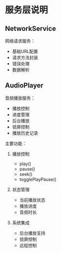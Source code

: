 # 服务层说明

## NetworkService
网络请求服务：
- 基础URL配置
- 请求方法封装
- 错误处理
- 数据解析

## AudioPlayer
音频播放服务：
- 播放控制
- 进度管理
- 后台播放
- 锁屏控制
- 播放历史记录

主要功能：
1. 播放控制
   - play()
   - pause()
   - seek()
   - togglePlayPause()

2. 状态管理
   - 当前播放状态
   - 播放进度
   - 音频时长

3. 系统集成
   - 后台播放支持
   - 锁屏控制
   - 远程控制
